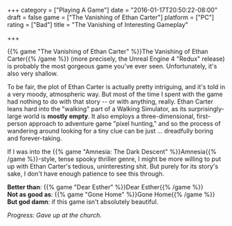 +++
category = ["Playing A Game"]
date = "2016-01-17T20:50:22-08:00"
draft = false
game = ["The Vanishing of Ethan Carter"]
platform = ["PC"]
rating = ["Bad"]
title = "The Vanishing of Interesting Gameplay"

+++

{{% game "The Vanishing of Ethan Carter" %}}The Vanishing of Ethan Carter{{% /game %}} (more precisely, the Unreal Engine 4 "Redux" release) is probably the most gorgeous game you've ever seen.  Unfortunately, it's also very shallow.

To be fair, the plot of Ethan Carter is actually pretty intriguing, and it's told in a very moody, atmospheric way.  But most of the time I spent with the game had nothing to do with that story -- or with anything, really.  Ethan Carter leans hard into the "walking" part of a Walking Simulator, as its surprisingly-large world is <b>mostly empty</b>.  It also employs a three-dimensional, first-person approach to adventure game "pixel hunting," and so the process of wandering around looking for a tiny clue can be just ... dreadfully boring and forever-taking.

If I was into the {{% game "Amnesia: The Dark Descent" %}}Amnesia{{% /game %}}-style, tense spooky thriller genre, I might be more willing to put up with Ethan Carter's tedious, uninteresting shit.  But purely for its story's sake, I don't have enough patience to see this through.

<b>Better than</b>: {{% game "Dear Esther" %}}Dear Esther{{% /game %}}  
<b>Not as good as</b>: {{% game "Gone Home" %}}Gone Home{{% /game %}}  
<b>But god damn</b>: if this game isn't absolutely beautiful.

<i>Progress: Gave up at the church.</i>
